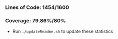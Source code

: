 ### Lines of Code: 1454/1600

### Coverage: 79.86%/80%

- Run `./updateReadme.sh` to update these statistics
